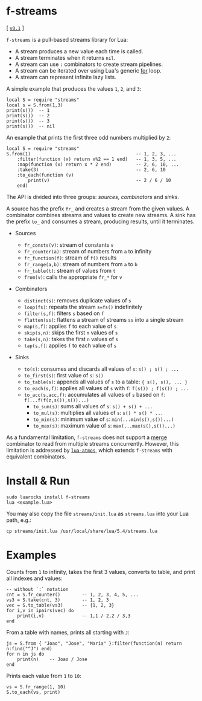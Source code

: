 # f-streams

[
    [`v0.1`](https://github.com/lua-atmos/f-streams/tree/v0.1)
]

`f-streams` is a pull-based streams library for Lua:

- A stream produces a new value each time is called.
- A stream terminates when it returns `nil`.
- A stream can use `:` combinators to create stream pipelines.
- A stream can be iterated over using Lua's generic [for][lua-for] loop.
- A stream can represent infinite lazy lists.

A simple example that produces the values `1`, `2`, and `3`:

```
local S = require "streams"
local s = S.from(1,3)
print(s())  -- 1
print(s())  -- 2
print(s())  -- 3
print(s())  -- nil
```

An example that prints the first three odd numbers multiplied by `2`:

```
local S = require "streams"
S.from(1)                                       -- 1, 2, 3, ...
    :filter(function (x) return x%2 == 1 end)   -- 1, 3, 5, ...
    :map(function (x) return x * 2 end)         -- 2, 6, 10, ...
    :take(3)                                    -- 2, 6, 10
    :to_each(function (v)
        print(v)                                -- 2 / 6 / 10
    end)
```

The API is divided into three groups: *sources*, *combinators* and *sinks*.

A source has the prefix `fr_` and creates a stream from the given values.
A combinator combines streams and values to create new streams.
A sink has the prefix `to_` and consumes a stream, producing results, until it
terminates.

[lua-for]: https://www.lua.org/manual/5.4/manual.html#3.3.5

- Sources
    - `fr_consts(v)`:   stream of constants `v`
    - `fr_counter(a)`:  stream of numbers from `a` to infinity
    - `fr_function(f)`: stream of `f()` results
    - `fr_range(a,b)`:  stream of numbers from `a` to `b`
    - `fr_table(t)`:    stream of values from `t`
    - `from(v)`:        calls the appropriate `fr_*` for `v`

- Combinators
    - `distinct(s)`:    removes duplicate values of `s`
    - `loop(fs)`:       repeats the stream `s=fs()` indefinitely
    - `filter(s,f)`:    filters `s` based on `f`
    - `flatten(ss)`:    flattens a stream of streams `ss` into a single stream
    - `map(s,f)`:       applies `f` to each value of `s`
    - `skip(s,n)`:      skips the first `n` values of `s`
    - `take(s,n)`:      takes the first `n` values of `s`
    - `tap(s,f)`:       applies `f` to each value of `s`

- Sinks
    - `to(s)`:              consumes and discards all values of `s`: `s() ; s() ; ...`
    - `to_first(s)`:        first value of `s`: `s()`
    - `to_table(s)`:        appends all values of `s` to a table: `{ s(), s(), ... }`
    - `to_each(s,f)`:       applies all values of `s` with `f`: `f(s()) ; f(s()) ; ...`
    - `to_acc(s,acc,f)`:    accumulates all values of `s` based on `f`: `f(...f(f(z,s()),s())...)`
        - `to_sum(s)`:      sums all values of `s`: `s() + s() + ...`
        - `to_mul(s)`:      multiplies all values of `s`: `s() * s() * ...`
        - `to_min(s)`:      minimum value of `s`: `min(...min(s(),s())...)`
        - `to_max(s)`:      maximum value of `s`: `max(...max(s(),s())...)`

<!--
- Sources
    - S.fr_vector
- Combinators
    - `zip(...)`: combines two streams `s1` and `s2` into a single stream
    - `single(s)`:  `take(s,1)`
    - `drop_while(s, f)`: drops values from the stream `s` while the function `f` is true
    - `take_while(s, f)`: takes values from the stream `s` while the function `f` is true
        - take_while, skip_while
        - take_until, skip_until
    - `partition(s, f)`: partitions the stream `s` into two or more streams based on the function `f`
- Sinks
    - to() que consome geral e retorna algo (resultado do acc?)
    - to_acc_stop, to_acc_until gera o que passa e termina, to_acc_while nao gera o que falha e termina
    - `to_sorted(s)`: collects the values of the stream `s` into a sorted table
        - only if sorts as it goes...
    - to_last
    - to_n
    - S.to_vector
    - S.to_unit
-->

As a fundamental limitation, `f-streams` does not support a [merge][rx-merge]
combinator to read from multiple streams concurrently.
However, this limitation is addressed by [`lua-atmos`](lua-atmos), which
extends `f-streams` with equivalent combinators.

[rx-merge]: https://rxmarbles.com/#merge

# Install & Run

```
sudo luarocks install f-streams
lua <example.lua>
```

You may also copy the file `streams/init.lua` as `streams.lua` into your Lua
path, e.g.:

```
cp streams/init.lua /usr/local/share/lua/5.4/streams.lua
```

# Examples

Counts from `1` to infinity, takes the first 3 values, converts to table, and
print all indexes and values:

```
-- without `:` notation
cnt = S.fr_counter()        -- 1, 2, 3, 4, 5, ...
vs3 = S.take(cnt, 3)        -- 1, 2, 3
vec = S.to_table(vs3)       -- {1, 2, 3}
for i,v in ipairs(vec) do
    print(i,v)              -- 1,1 / 2,2 / 3,3
end
```

From a table with names, prints all starting with `J`:

```
js = S.from { "Joao", "Jose", "Maria" }:filter(function(n) return n:find("^J") end)
for n in js do
    print(n)    -- Joao / Jose
end
```

Prints each value from `1` to `10`:

```
vs = S.fr_range(1, 10)
S.to_each(vs, print)
```
